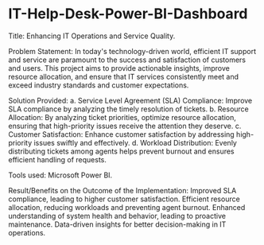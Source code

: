 # IT-Help-Desk-Power-BI-Dashboard

Title: Enhancing IT Operations and Service Quality.

Problem Statement:
In today's technology-driven world, efficient IT support and service are paramount to the success and satisfaction of customers and users. This project aims to provide 
actionable insights, improve resource allocation, and ensure that IT services consistently meet and exceed industry standards and customer expectations.
   
Solution Provided:
a. Service Level Agreement (SLA) Compliance: Improve SLA compliance by analyzing the timely resolution of tickets.
b. Resource Allocation: By analyzing ticket priorities, optimize resource allocation, ensuring that high-priority issues receive the attention they deserve.
c. Customer Satisfaction:  Enhance customer satisfaction by addressing high-priority issues swiftly and effectively.
d. Workload Distribution: Evenly distributing tickets among agents helps prevent burnout and ensures efficient handling of requests.

Tools used:
Microsoft Power BI.
   
Result/Benefits on the Outcome of the Implementation:
Improved SLA compliance, leading to higher customer satisfaction. Efficient resource allocation, reducing workloads and preventing agent burnout. Enhanced understanding of system health and behavior, leading to proactive maintenance. Data-driven insights for better decision-making in IT operations.
